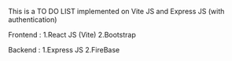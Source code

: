 This is a TO DO LIST implemented on Vite JS and Express JS (with authentication)

Frontend : 
1.React JS (Vite)
2.Bootstrap

Backend : 
1.Express JS
2.FireBase